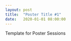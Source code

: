 ```yaml
---
layout: post
title:  "Poster Title #1"
date:   2020-01-01 08:00:00
---
```


Template for Poster Sessions
